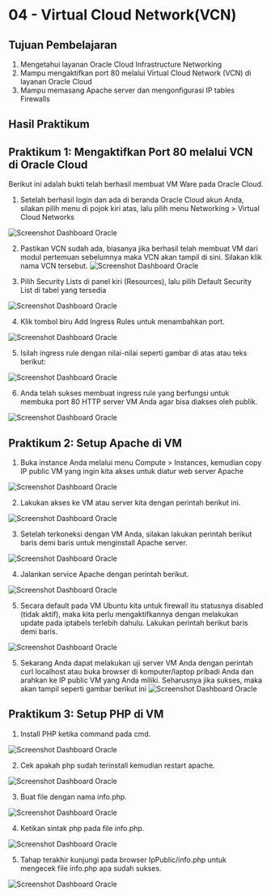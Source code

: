 # 04 - Virtual Cloud Network(VCN)

## Tujuan Pembelajaran

1. Mengetahui layanan Oracle Cloud Infrastructure Networking
2. Mampu mengaktifkan port 80 melalui Virtual Cloud Network (VCN) di layanan Oracle Cloud
3. Mampu memasang Apache server dan mengonfigurasi IP tables Firewalls

## Hasil Praktikum

## Praktikum 1: Mengaktifkan Port 80 melalui VCN di Oracle Cloud
Berikut ini adalah bukti telah berhasil membuat VM Ware pada Oracle Cloud.

1.  Setelah berhasil login dan ada di beranda Oracle Cloud akun Anda, silakan pilih menu di pojok kiri atas, lalu pilih menu Networking > Virtual Cloud Networks

![Screenshot Dashboard Oracle](img/1.png)

2. Pastikan VCN sudah ada, biasanya jika berhasil telah membuat VM dari modul 
pertemuan sebelumnya maka VCN akan tampil di sini. Silakan klik nama VCN tersebut.
![Screenshot Dashboard Oracle](img/Screenshot_1.png)

3. Pilih Security Lists di panel kiri (Resources), lalu pilih Default Security List di tabel yang tersedia

![Screenshot Dashboard Oracle](img/Screenshot_2.png)

4. Klik tombol biru Add Ingress Rules untuk menambahkan port.

![Screenshot Dashboard Oracle](img/Screenshot_3.png)

5. Isilah ingress rule dengan nilai-nilai seperti gambar di atas atau teks berikut:

![Screenshot Dashboard Oracle](img/Screenshot_4.png)

6. Anda telah sukses membuat ingress rule yang berfungsi untuk membuka port 80 HTTP server VM Anda agar bisa diakses oleh publik.

![Screenshot Dashboard Oracle](img/Screenshot_5.png)



## Praktikum 2: Setup Apache di VM

1. Buka instance Anda melalui menu Compute > Instances, kemudian copy IP public VM yang ingin kita akses untuk diatur web server Apache

![Screenshot Dashboard Oracle](img/Screenshot_6.png)

2. Lakukan akses ke VM atau server kita dengan perintah berikut ini.

![Screenshot Dashboard Oracle](img/Screenshot_7.png)

3. Setelah terkoneksi dengan VM Anda, silakan lakukan perintah berikut baris 
demi baris untuk menginstall Apache server.

![Screenshot Dashboard Oracle](img/Screenshot_9.png)

4. Jalankan service Apache dengan perintah berikut.

![Screenshot Dashboard Oracle](img/Screenshot_10.png)

5.  Secara default pada VM Ubuntu kita untuk firewall itu statusnya disabled (tidak aktif), maka kita perlu mengaktifkannya dengan melakukan update pada iptabels terlebih dahulu. Lakukan perintah berikut baris demi baris.

![Screenshot Dashboard Oracle](img/Screenshot_11.png)

5. Sekarang Anda dapat melakukan uji server VM Anda dengan perintah curl 
localhost atau buka browser di komputer/laptop pribadi Anda dan arahkan ke IP public VM yang Anda miliki. Seharusnya jika sukses, maka akan tampil seperti gambar berikut ini
![Screenshot Dashboard Oracle](img/Screenshot_12.png)


## Praktikum 3: Setup PHP di VM

1. Install PHP ketika command pada cmd.

![Screenshot Dashboard Oracle](img/Screenshot_14.png)

2. Cek apakah php sudah terinstall kemudian restart apache.

![Screenshot Dashboard Oracle](img/Screenshot_15.png)

3. Buat file dengan nama info.php.

![Screenshot Dashboard Oracle](img/Screenshot_17.png)

4. Ketikan sintak php pada file info.php.

![Screenshot Dashboard Oracle](img/Screenshot_18.png)

5. Tahap terakhir kunjungi pada browser IpPublic/info.php untuk mengecek file info.php apa sudah sukses.

![Screenshot Dashboard Oracle](img/Screenshot_19.png)
